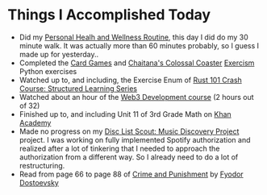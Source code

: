 # Things I Accomplished Today

- Did my [Personal Healh and Wellness Routine](../../Routines/personal-health-and-wellness-routine-2024-week-1.md), this day I did do my 30 minute walk. It was actually more than 60 minutes probably, so I guess I made up for yesterday..
- Completed the [Card Games](https://exercism.org/tracks/python/exercises/card-games) and [Chaitana's Colossal Coaster](https://exercism.org/tracks/python/exercises/chaitanas-colossal-coaster) [Exercism](https://exercism.org) Python exercises
- Watched up to, and including, the Exercise Enum of [Rust 101 Crash Course: Structured Learning Series](https://www.youtube.com/watch?v=lzKeecy4OmQ)
- Watched about an hour of the [Web3 Development course](https://www.youtube.com/watch?v=gyMwXuJrbJQ) (2 hours out of 32)
- Finished up to, and including Unit 11 of 3rd Grade Math on [Khan Academy](https://www.khanacademy.org)
- Made no progress on my [Disc List Scout: Music Discovery Project](https://github.com/evorhard/Disc-List-Scout--Music-Discovery) project. I was working on fully implemented Spotify authorization and realized after a lot of tinkering that I needed to approach the authorization from a different way. So I already need to do a lot of restructuring.
- Read from page 66 to page 88 of [Crime and Punishment](https://www.goodreads.com/book/show/7144.Crime_and_Punishment) by [Fyodor Dostoevsky](https://www.goodreads.com/author/show/3137322.Fyodor_Dostoevsky)
